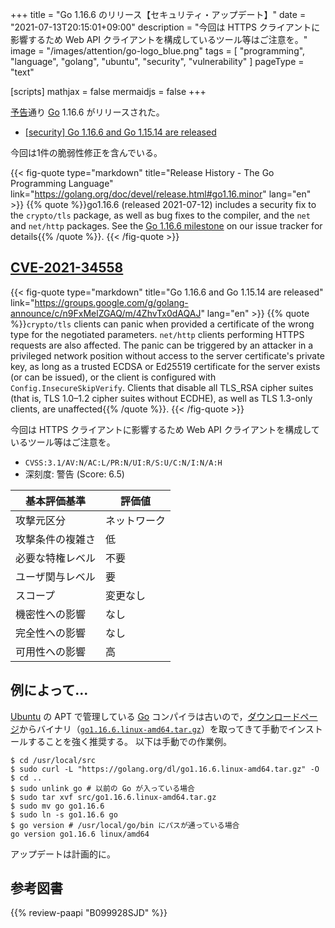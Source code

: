 +++
title = "Go 1.16.6 のリリース【セキュリティ・アップデート】"
date =  "2021-07-13T20:15:01+09:00"
description = "今回は HTTPS クライアントに影響するため Web API クライアントを構成しているツール等はご注意を。"
image = "/images/attention/go-logo_blue.png"
tags  = [ "programming", "language", "golang", "ubuntu", "security", "vulnerability" ]
pageType = "text"

[scripts]
  mathjax = false
  mermaidjs = false
+++

[予告](https://groups.google.com/g/golang-announce/c/JvWG9FUUYT0 "[security] Go 1.16.6 and Go 1.15.14 pre-announcement")通り [Go] 1.16.6 がリリースされた。

- [[security] Go 1.16.6 and Go 1.15.14 are released](https://groups.google.com/g/golang-announce/c/n9FxMelZGAQ/m/4ZhvTx0dAQAJ)

今回は1件の脆弱性修正を含んでいる。

{{< fig-quote type="markdown" title="Release History - The Go Programming Language" link="https://golang.org/doc/devel/release.html#go1.16.minor" lang="en" >}}
{{% quote %}}go1.16.6 (released 2021-07-12) includes a security fix to the `crypto/tls` package, as well as bug fixes to the compiler, and the `net` and `net/http` packages. See the [Go 1.16.6 milestone](https://github.com/golang/go/issues?q=milestone%3AGo1.16.6+label%3ACherryPickApproved) on our issue tracker for details{{% /quote %}}.
{{< /fig-quote >}}

## [CVE-2021-34558]

{{< fig-quote type="markdown" title="Go 1.16.6 and Go 1.15.14 are released" link="https://groups.google.com/g/golang-announce/c/n9FxMelZGAQ/m/4ZhvTx0dAQAJ" lang="en" >}}
{{% quote %}}`crypto/tls` clients can panic when provided a certificate of the wrong type for the negotiated parameters.  `net/http` clients performing HTTPS requests are also affected. The panic can be triggered by an attacker in a privileged network position without access to the server certificate's private key, as long as a trusted ECDSA or Ed25519 certificate for the server exists (or can be issued), or the client is configured with `Config.InsecureSkipVerify`. Clients that disable all TLS_RSA cipher suites (that is, TLS 1.0–1.2 cipher suites without ECDHE), as well as TLS 1.3-only clients, are unaffected{{% /quote %}}.
{{< /fig-quote >}}

今回は HTTPS クライアントに影響するため Web API クライアントを構成しているツール等はご注意を。

- `CVSS:3.1/AV:N/AC:L/PR:N/UI:R/S:U/C:N/I:N/A:H`
- 深刻度: 警告 (Score: 6.5)

| 基本評価基準 | 評価値 |
|--------|-------|
| 攻撃元区分 | ネットワーク |
| 攻撃条件の複雑さ | 低 |
| 必要な特権レベル | 不要 |
| ユーザ関与レベル | 要 |
| スコープ | 変更なし |
| 機密性への影響 | なし |
| 完全性への影響 | なし |
| 可用性への影響 | 高 |

## 例によって...

[Ubuntu] の APT で管理している [Go] コンパイラは古いので，[ダウンロードページ](https://golang.org/dl/ "Downloads - The Go Programming Language")からバイナリ（[`go1.16.6.linux-amd64.tar.gz`](https://golang.org/dl/go1.16.6.linux-amd64.tar.gz)）を取ってきて手動でインストールすることを強く推奨する。
以下は手動での作業例。

```text
$ cd /usr/local/src
$ sudo curl -L "https://golang.org/dl/go1.16.6.linux-amd64.tar.gz" -O
$ cd ..
$ sudo unlink go # 以前の Go が入っている場合
$ sudo tar xvf src/go1.16.6.linux-amd64.tar.gz
$ sudo mv go go1.16.6
$ sudo ln -s go1.16.6 go
$ go version # /usr/local/go/bin にパスが通っている場合
go version go1.16.6 linux/amd64
```

アップデートは計画的に。

[Go]: https://go.dev/
[Ubuntu]: https://www.ubuntu.com/ "The leading operating system for PCs, IoT devices, servers and the cloud | Ubuntu"
[CVE-2021-34558]: https://nvd.nist.gov/vuln/detail/CVE-2021-34558

## 参考図書

{{% review-paapi "B099928SJD" %}} <!-- プログラミング言語Go -->
